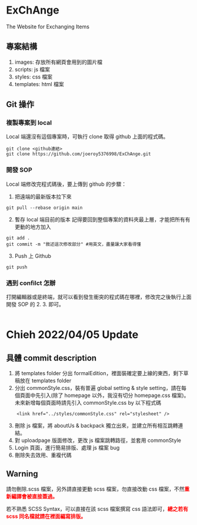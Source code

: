 # ExChAnge

The Website for Exchanging Items

## 專案結構

1. images: 存放所有網頁會用到的圖片檔
2. scripts: js 檔案
3. styles: css 檔案
4. templates: html 檔案

## Git 操作

### 複製專案到 local

Local 端還沒有這個專案時，可執行 clone 取得 github 上面的程式碼。

```command line
git clone <github連結>
git clone https://github.com/joeroy5376998/ExChAnge.git
```

### 開發 SOP

Local 端修改完程式碼後，要上傳到 github 的步驟：

1. 把遠端的最新版本拉下來

```command line
git pull --rebase origin main
```

2. 暫存 local 端目前的版本
   記得要回到整個專案的資料夾最上層，才能把所有有更動的地方加入

```command line
git add .
git commit -m "敘述這次修改部分" #用英文，盡量讓大家看得懂
```

3. Push 上 Github

```command line
git push
```

### 遇到 confilct 怎辦

打開編輯器或是終端，就可以看到發生衝突的程式碼在哪裡，修改完之後執行上面開發 SOP 的 2. 3. 即可。
<br><br>

# Chieh 2022/04/05 Update

## 具體 commit description

1. 將 templates folder 分出 formalEdition，裡面裝確定要上線的東西，剩下草稿放在 templates folder
2. 分出 commonStyle.css，裝有普遍 global setting & style setting，請在每個頁面中先引入(除了 homepage 以外，我沒有切分 homepage.css 檔案)。未來新增每個頁面時請先引入 commonStyle.css by 以下程式碼

```
    <link href="../styles/commonStyle.css" rel="stylesheet" />
```

3. 刪除 js 檔案，將 aboutUs & backpack 獨立出來，並建立所有相互跳轉連結。
4. 對 uploadpage 版面修改，更改 js 檔案跳轉路徑，並套用 commonStyle
5. Login 頁面，進行簡易排版、處理 js 檔案 bug
6. 刪除失去效用、重複代碼

## Warning

請勿刪除.scss 檔案，另外請直接更動 scss 檔案，勿直接改動 css 檔案，不然<font color="#f00">**重新編譯會被直接蓋過。**</font>

若不熟悉 SCSS Syntax，可以直接在該 scss 檔案撰寫 css 語法即可，<font color="#f00">**總之若有 scss 同名檔就請在裡面編寫排版。**</font>
